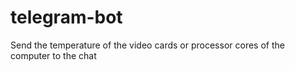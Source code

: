 # telegram-bot
Send the temperature of the video cards or processor cores of the computer to the chat
